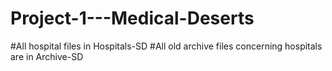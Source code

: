 # Project-1---Medical-Deserts

#All hospital files in Hospitals-SD
#All old archive files concerning hospitals are in Archive-SD
